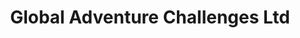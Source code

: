 ---
title: "Global Adventure Challenges Ltd"
url: /chester-cheshire/global-adventure-challenges-ltd/
shop: travel agency
---
